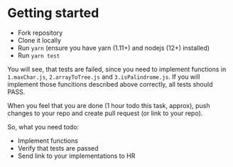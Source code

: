 # Getting started

- Fork repository
- Clone it locally
- Run `yarn` (ensure you have yarn (1.11+) and nodejs (12+) installed)
- Run `yarn test`

You will see, that tests are failed, since you need to implement functions in `1.maxChar.js`, `2.arrayToTree.js` and `3.isPalindrome.js`.
If you will implement those funcitions described above correctly, all tests should PASS.

When you feel that you are done (1 hour todo this task, approx), push changes to your repo and create pull request (or link to your repo).

So, what you need todo:

- Implement functions
- Verify that tests are passed
- Send link to your implementations to HR
